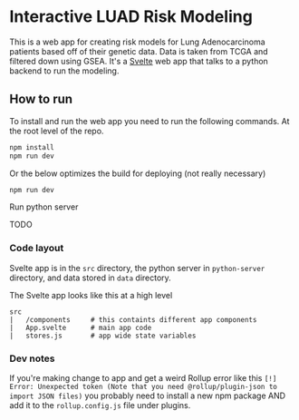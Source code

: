 # Interactive LUAD Risk Modeling

This is a web app for creating risk models for Lung Adenocarcinoma patients based off of their genetic data. Data is taken from TCGA and filtered down using GSEA. It's a [Svelte](https://svelte.dev/docs) web app that talks to a python backend to run the modeling. 

## How to run

To install and run the web app you need to run the following commands. At the root level of the repo.

```bash
npm install
npm run dev
```

Or the below optimizes the build for deploying (not really necessary)

```bash
npm run dev
```

Run python server

TODO

### Code layout

Svelte app is in the `src` directory, the python server in `python-server` directory, and data stored in `data` directory.

The Svelte app looks like this at a high level

```
src
|   /components     # this containts different app components
|   App.svelte      # main app code
|   stores.js       # app wide state variables  

```

### Dev notes

If you're making change to app and get a weird Rollup error like this `[!] Error: Unexpected token (Note that you need @rollup/plugin-json to import JSON files)` you probably need to install a new npm package AND add it to the `rollup.config.js` file under plugins.